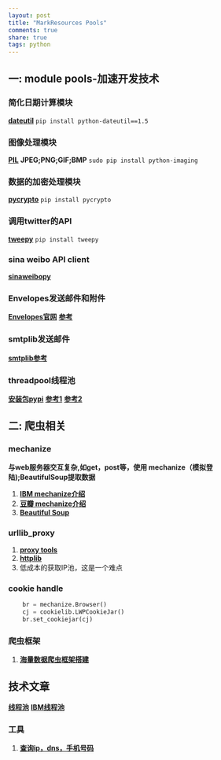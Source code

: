 ```yaml
---
layout: post
title: "MarkResources Pools"
comments: true
share: true
tags: python
---
```


## 一: module pools-加速开发技术

### 简化日期计算模块

[**dateutil**](http://labix.org/python-dateutil) 
`pip install python-dateutil==1.5`

### 图像处理模块 
[**PIL**](http://www.pythonware.com/products/pil/)
**JPEG;PNG;GIF;BMP**
`sudo pip install python-imaging`

### 数据的加密处理模块

[**pycrypto**](https://www.dlitz.net/software/pycrypto)
`pip install pycrypto`

### 调用twitter的API
[**tweepy**](http://tweepy.github.com/)
`pip install tweepy`

### sina weibo API client
[**sinaweibopy**](http://github.liaoxuefeng.com/sinaweibopy/)

### Envelopes发送邮件和附件
[**Envelopes官网**](https://tomekwojcik.github.io/envelopes/)
[**参考**](http://www.zhidaow.com/post/python-envelopes)

### smtplib发送邮件
[**smtplib参考**](http://www.zhidaow.com/post/python-send-email-with-smtplib)

### threadpool线程池
[**安装包pypi**](https://pypi.python.org/pypi/threadpool)
[**参考1**](http://gashero.yeax.com/?p=44)
[**参考2**](http://www.zhidaow.com/post/python-threadpool)






## 二: 爬虫相关

### mechanize
**与web服务器交互复杂,如get，post等，使用 mechanize（模拟登陆);BeautifulSoup提取数据** 

1. [**IBM mechanize介绍**](http://www.ibm.com/developerworks/cn/linux/l-python-mechanize-beautiful-soup/#resources)
2. [**豆瓣 mechanize介绍**](http://site.douban.com/146782/widget/notes/15468638/note/355611270/) 
3. [**Beautiful Soup**](http://cuiqingcai.com/1319.html)

### urllib_proxy
1.  [**proxy tools**](https://github.com/the5fire/practice_demo/blob/master/tools/urllib_proxy.py)
2. [**httplib**](https://docs.python.org/2/library/httplib.html)
3. 低成本的获取IP池，这是一个难点

### cookie handle

```python
    br = mechanize.Browser()
    cj = cookielib.LWPCookieJar()
    br.set_cookiejar(cj)
```

### 爬虫框架

1. [**海量数据爬虫框架搭建**](http://blog.jobbole.com/46673/)

## 技术文章

[**线程池**](http://www.the5fire.com/python-thread-pool.html)
[**IBM线程池**](http://www.ibm.com/developerworks/cn/java/l-threadPool/)

### 工具

1. [**查询ip，dns，手机号码**](www.ip.cn)
